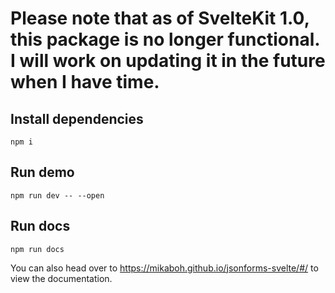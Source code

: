 # Please note that as of SvelteKit 1.0, this package is no longer functional. I will work on updating it in the future when I have time.

## Install dependencies

```
npm i
```

## Run demo

```
npm run dev -- --open
```

## Run docs

```
npm run docs
```

You can also head over to https://mikaboh.github.io/jsonforms-svelte/#/ to view the documentation.
